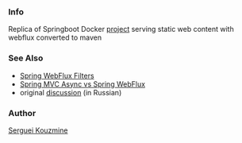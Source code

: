 ### Info

Replica of Springboot Docker [project](https://github.com/daggerok/webflux-static-content) serving static web content with webflux converted to maven

### See Also

  * [Spring WebFlux Filters](https://www.baeldung.com/spring-webflux-filters)
  * [Spring MVC Async vs Spring WebFlux](https://www.baeldung.com/spring-mvc-async-vs-webflux)
  * original [discussion](https://qna.habr.com/q/1195430?e=13018706#clarification_1570888) (in Russian)
### Author
[Serguei Kouzmine](kouzmine_serguei@yahoo.com)
